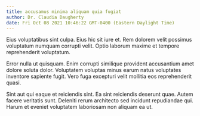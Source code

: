 ```yaml
---
title: accusamus minima aliquam quia fugiat
author: Dr. Claudia Daugherty
date: Fri Oct 08 2021 10:46:22 GMT-0400 (Eastern Daylight Time)
---
```

Eius voluptatibus sint culpa. Eius hic sit iure et. Rem dolorem velit possimus voluptatum numquam corrupti velit. Optio laborum maxime et tempore reprehenderit voluptatum.

 Error nulla ut quisquam. Enim corrupti similique provident accusantium amet dolore soluta dolor. Voluptatem voluptas minus earum natus voluptates inventore sapiente fugit. Vero fuga excepturi velit mollitia eos reprehenderit quasi.

 Sint aut qui eaque et reiciendis sint. Ea sint reiciendis deserunt quae. Autem facere veritatis sunt. Deleniti rerum architecto sed incidunt repudiandae qui. Harum et eveniet voluptatem laboriosam non aliquam ea ut.